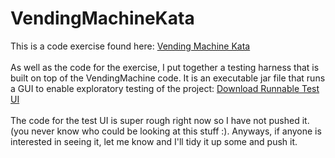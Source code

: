 # VendingMachineKata

This is a code exercise found here: <a href="https://github.com/guyroyse/vending-machine-kata">Vending Machine Kata</a>
<br/><br/>
As well as the code for the exercise, I put together a testing harness that is built on top of the VendingMachine code.  It is an executable jar file that runs a GUI to enable exploratory testing of the project: 
<a href="https://github.com/chris-atkins/VendingMachineKata/raw/master/RunnableTestUI_ForTheVendingMachine.jar">Download Runnable Test UI</a>
<br/><br/>
The code for the test UI is super rough right now so I have not pushed it.  (you never know who could be looking at this stuff :).  Anyways, if anyone is interested in seeing it, let me know and I'll tidy it up some and push it.

